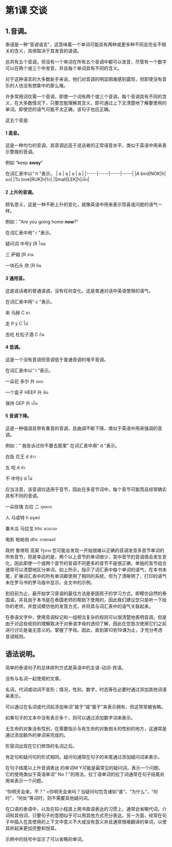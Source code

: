 
# 第1课 交谈
## 1.音调。
泰语是一种“音调语言”，这意味着一个单词可能具有两种或更多种不同且完全不相关的含义，具体取决于其发音的语调。

总共有五个音调，但没有一个单词在所有五个音调中都可以发音，尽管有一个数字可以在两个或三个中发音，并且每个单词具有不同的含义。

对于这种语言的大多数新手来说，他们对音调的明显困难感到震惊，但即使没有音乐的人也没有想象中的那么难。

许多常用词仅需一个音调，即使一个词有两个或三个音调，每个音调具有不同的含义，在大多数情况下，只要您能理解其含义，即可通过上下文清楚地了解要使用的单词。即使您的语气可能不太正确，该句子也应正确。

这五个音是:

#### 1 高音。
这是一种均匀的音调，其音调远高于说话者的正常语音水平，类似于英语中用来表示警报的音调。

例如 “keep **away**”

在词汇表中以“ h ”表示。
| a | a | a | a |
|-----|-----|-----|-----|
|A bird|NOK|h|นก|
|To love|RUK|h|รัก|
|Small|LEK|h|เล็ก|

#### 2 上升的音调。
顾名思义，这是一种不断上升的变化，就像英语中用来表示惊喜或问题的语气一样。

例如：“Are you going home **now**?”

在词汇表中用“ r ”表示。

疑问词	中号ÿ	[R	ไหม

三	萨姆	[R	สาม

一块石头	欣	[R	หิน
#### 3 通用音。
这是说话者的普通语调，没有任何变化。这是普通对话中英语使用的语气。

在词汇表中用“ c ”表示。


来	马赫	C	มา

走	P ÿ	C	ไป

去吃	杜松子酒	C	กิน
#### 4 低调。
这是一个没有音调但音调低于普通音调的电平音调。

在词汇表中以“ l ”表示。


一朵花	多尔	升	ดอก

一个盒子	HEEP	升	หีบ

保持	GEP	升	เก็บ

#### 5 音调下降。
这是一种强调且带有重音的音调，且曲调不断下降，类似于英语中用来强调的音调。

例如：“ 我告诉过你不要去那里”
在词汇表中用“ d ”表示。

白饭	花王	d	ข้าว

五	哈	d	ห้า

不	中号ÿ	d	ไม่

应当注意，该音调仅适用于音节，因此在多音节词中，每个音节可能而且经常确实具有不同的音调。

一朵玫瑰	古拉	二	กุหลาบ

人	马诺特	h	มนุษย์

番木瓜	马拉戈	hhc	มะละกอ

电影	帕帕翁	dhc	ภาพยนตร์

政府	鲁塔班	高架	รัฐบาล
您可能会发现一开始很难以正确的音调发音多音节单词的所有音节，但是幸运的是，两个以上音节的单词很少，其中音节的音调值会发生变化，因此即使一个或两个音节的音调不同更多的音节不是很正确，单独的音节组合通常可以清楚地区分单词。如上所示，指示了词汇表中每个单词的语气，在本书末尾，扩展词汇表中的所有单词都使用了相同的系统，但为了清晰明了，打印的语气未在罗马书的罗马版中显示。全文中的示例。

到目前为止，最开始学习音调的最佳方法是泰国孩子的学习方式，即模仿自然的泰国语，并且由于本书是在泰国老师的帮助下使用的，因此我们建议您只是听一下给你的老师，并尝试模仿他的发音方式，并将其与词汇表中的语气关联起来。

在泰语文字中，使用音调标记和一组相当复杂的规则可以很清楚地表明音调，但是由于对这些规则的理解取决于对泰语字母的透彻了解，因此在您首次使用它们之前进行讨论是毫无意义的。掌握了字母。因此，直到第10到19课为止，才充分考虑音调规则。



## 语法说明。
简单的泰语句子的总体排列方式是英语中的主语-动词-宾语。

没有与名词一起使用的文章。

名词，代词或动词不变形；情况，性别，数字，时态等在必要时通过添加其他词语来表示。

可以通过在名词或代词前添加单词“属于”或“属于”来表示拥有，但这常常被省略。

如果句子的文本中没有表示多个，则可以通过添加数字词来表示。

无生命的对象没有性别，在需要指示与有生命的对象相关的性别的地方，这通常是通过添加额外的单词来完成的。

形容词出现在它们修饰的名词之后。

肯定句和疑问句的形式相同。疑问句通常在句子的末尾通过添加疑问词来表示。

在句子结尾以上升音调表达 的单词M Y可能是最常见的疑问词，表示一个问题。它的使用类似于英语单词“ No？”的用法，拉丁语单词的拉丁词通常在句子结尾处用来表示一个问题。

“你明天会来，不？” =你明天会来吗？当疑问句包含诸如“谁”，“为什么”，“何时”，“何处”等词时，则不需要其他疑问词。

在口语的泰语中，以及在较小程度上用书面语表达的习惯上，通常会省略代词，介词和其他词，只要句子的意图似乎可以用其他方式充分表达。另一方面，经常在句子中插入在其使用的上下文中意义不大或没有意义并且通常很难翻译的单词，以使其听起来更加完整和悦耳。

示例中的括号中显示了可以省略的单词。
